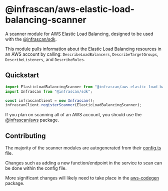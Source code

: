 # @infrascan/aws-elastic-load-balancing-scanner

A scanner module for AWS Elastic Load Balancing, designed to be used with the [@infrascan/sdk](../../packages/sdk).

This module pulls information about the Elastic Load Balancing resources in an AWS account by calling: `DescribeLoadBalancers`, `DescribeTargetGroups`, `DescribeListeners`, and `DescribeRules`.

## Quickstart

```javascript
import ElasticLoadBalancingScanner from "@infrascan/aws-elastic-load-balancing-scanner";
import Infrascan from "@infrascan/sdk";

const infrascanClient = new Infrascan();
infrascanClient.registerScanner(ElasticLoadBalancingScanner);
```

If you plan on scanning all of an AWS account, you should use the [@infrascan/aws](../../packages/aws) package.

## Contributing

The majority of the scanner modules are autogenerated from their [config.ts](./config.ts) file.

Changes such as adding a new function/endpoint in the service to scan can be done within the config file.

More significant changes will likely need to take place in the [aws-codegen](../codegen) package.
